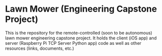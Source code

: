# Lawn Mower (Engineering Capstone Project)
This is the repository for the remote-controlled (soon to be autonomous) lawn mower engineering capstone project. It holds the client (iOS app) and server (Raspberry Pi TCP Server Python app) code as well as other resources (links, documents, etc.)